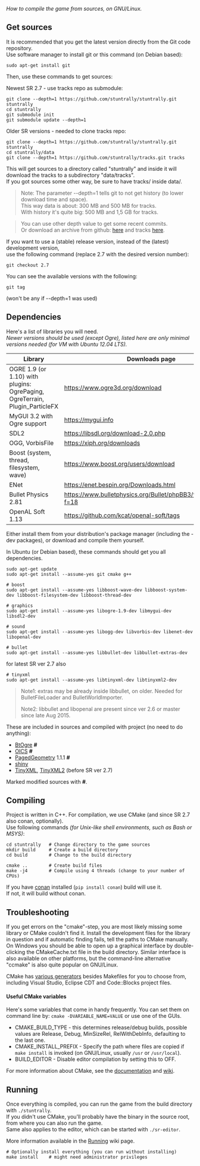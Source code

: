 *How to compile the game from sources, on GNU/Linux.*

## Get sources

It is recommended that you get the latest version directly from the Git
code repository.  
Use software manager to install git or this command (on Debian based):

    sudo apt-get install git

Then, use these commands to get sources:

Newest SR 2.7 - use tracks repo as submodule:

    git clone --depth=1 https://github.com/stuntrally/stuntrally.git stuntrally
    cd stuntrally
    git submodule init
    git submodule update --depth=1

Older SR versions - needed to clone tracks repo:

    git clone --depth=1 https://github.com/stuntrally/stuntrally.git stuntrally
    cd stuntrally/data
    git clone --depth=1 https://github.com/stuntrally/tracks.git tracks

  
This will get sources to a directory called "stuntrally" and inside it
will download the tracks to a subdirectory "data/tracks".  
If you got sources some other way, be sure to have tracks/ inside data/.

> Note: The parameter --depth=1 tells git to not get history (to lower
> download time and space).  
> This way data is about: 300 MB and 500 MB for tracks.  
> With history it's quite big: 500 MB and 1,5 GB for tracks.

> You can use other depth value to get some recent commits.  
> Or download an archive from github:
> [here](https://github.com/stuntrally/stuntrally/tags) and tracks
> [here](https://github.com/stuntrally/tracks/tags).

  
If you want to use a (stable) release version, instead of the (latest)
development version,  
use the following command (replace 2.7 with the desired version number):

    git checkout 2.7

You can see the available versions with the following:

    git tag

(won't be any if --depth=1 was used)

  

## Dependencies

Here's a list of libraries you will need.  
*Newer versions should be used (except Ogre), listed here are only
minimal versions needed (for VM with Ubuntu 12.04 LTS).*

<table>
<thead>
<tr class="header">
<th>Library</th>
<th>Downloads page</th>
<th>Sources</th>
</tr>
</thead>
<tbody>
<tr class="odd">
<td>OGRE 1.9 (or 1.10) with plugins:<br />
OgrePaging, OgreTerrain, Plugin_ParticleFX</td>
<td><a href="https://www.ogre3d.org/download">https://www.ogre3d.org/download</a></td>
<td><a href="https://bitbucket.org/sinbad/ogre">https://bitbucket.org/sinbad/ogre</a></td>
</tr>
<tr class="even">
<td>MyGUI 3.2 with Ogre support</td>
<td><a href="https://mygui.info">https://mygui.info</a></td>
<td><a href="https://github.com/MyGUI/mygui">https://github.com/MyGUI/mygui</a></td>
</tr>
<tr class="odd">
<td>SDL2</td>
<td><a href="https://libsdl.org/download-2.0.php">https://libsdl.org/download-2.0.php</a></td>
<td><a href="https://libsdl.org/hg.php">https://libsdl.org/hg.php</a></td>
</tr>
<tr class="even">
<td>OGG, VorbisFile</td>
<td><a href="https://xiph.org/downloads">https://xiph.org/downloads</a></td>
<td></td>
</tr>
<tr class="odd">
<td>Boost (system, thread, filesystem, wave)</td>
<td><a href="https://www.boost.org/users/download">https://www.boost.org/users/download</a></td>
<td></td>
</tr>
<tr class="even">
<td>ENet</td>
<td><a href="https://enet.bespin.org/Downloads.html">https://enet.bespin.org/Downloads.html</a></td>
<td><a href="https://github.com/lsalzman/enet">https://github.com/lsalzman/enet</a></td>
</tr>
<tr class="odd">
<td>Bullet Physics 2.81</td>
<td><a href="https://www.bulletphysics.org/Bullet/phpBB3/viewforum.php?f=18">https://www.bulletphysics.org/Bullet/phpBB3/viewforum.php?f=18</a></td>
<td><a href="https://github.com/bulletphysics/bullet3">https://github.com/bulletphysics/bullet3</a></td>
</tr>
<tr class="even">
<td>OpenAL Soft 1.13</td>
<td><a href="https://github.com/kcat/openal-soft/tags">https://github.com/kcat/openal-soft/tags</a></td>
<td><a href="https://github.com/kcat/openal-soft">https://github.com/kcat/openal-soft</a></td>
</tr>
</tbody>
</table>

Either install them from your distribution's package manager (including
the -dev packages), or download and compile them yourself.

  
In Ubuntu (or Debian based), these commands should get you all
dependencies.

    sudo apt-get update
    sudo apt-get install --assume-yes git cmake g++

    # boost
    sudo apt-get install --assume-yes libboost-wave-dev libboost-system-dev libboost-filesystem-dev libboost-thread-dev

    # graphics
    sudo apt-get install --assume-yes libogre-1.9-dev libmygui-dev libsdl2-dev

    # sound
    sudo apt-get install --assume-yes libogg-dev libvorbis-dev libenet-dev libopenal-dev

    # bullet
    sudo apt-get install --assume-yes libbullet-dev libbullet-extras-dev

for latest SR ver 2.7 also

    # tinyxml
    sudo apt-get install --assume-yes libtinyxml-dev libtinyxml2-dev

> Note1: extras may be already inside libbullet, on older. Needed for
> BulletFileLoader and BulletWorldImporter.
>
> Note2: libbullet and libopenal are present since ver 2.6 or master
> since late Aug 2015.

  
These are included in sources and compiled with project (no need to do
anything):

-   [BtOgre](https://www.ogre3d.org/forums/viewtopic.php?f=5&t=46856)
    **#**
-   [OICS](https://sourceforge.net/projects/oics/) **#**
-   [PagedGeometry](https://www.ogre3d.org/addonforums/viewforum.php?f=14)
    1.1.1 **#**
-   [shiny](https://github.com/scrawl/shiny/)
-   [TinyXML](https://www.grinninglizard.com/tinyxml/index.html),
    [TinyXML2](https://github.com/leethomason/tinyxml2) (before SR ver
    2.7)

Marked modified sources with **#**.

  

## Compiling

Project is written in C++. For compilation, we use CMake (and since SR
2.7 also conan, optionally).  
Use following commands *(for Unix-like shell environments, such as Bash
or MSYS)*:

    cd stuntrally   # Change directory to the game sources
    mkdir build     # Create a build directory
    cd build        # Change to the build directory

    cmake ..        # Create build files
    make -j4        # Compile using 4 threads (change to your number of CPUs)

If you have [conan](https://conan.io/downloads.html) installed
(`pip install conan`) build will use it.  
If not, it will build without conan.

  

## Troubleshooting

If you get errors on the "cmake"-step, you are most likely missing some
library or CMake couldn't find it. Install the development files for the
library in question and if automatic finding fails, tell the paths to
CMake manually. On Windows you should be able to open up a graphical
interface by double-clicking the CMakeCache.txt file in the build
directory. Similar interface is also available on other platforms, but
the command-line alternative "ccmake" is also quite popular on
GNU/Linux.

CMake has [various
generators](https://gitlab.kitware.com/cmake/community/-/wikis/doc/cmake/Generator-Specific-Information)
besides Makefiles for you to choose from, including Visual Studio,
Eclipse CDT and Code::Blocks project files.

#### Useful CMake variables

Here's some variables that come in handy frequently. You can set them on
command line by: `cmake -DVARIABLE_NAME=VALUE` or use one of the GUIs.

-   CMAKE_BUILD_TYPE - this determines release/debug builds, possible
    values are Release, Debug, MinSizeRel, RelWithDebInfo, defaulting to
    the last one.
-   CMAKE_INSTALL_PREFIX - Specify the path where files are copied if
    `make install` is invoked (on GNU/Linux, usually `/usr` or
    `/usr/local`).
-   BUILD_EDITOR - Disable editor compilation by setting this to OFF.

For more information about CMake, see the
[documentation](https://cmake.org/documentation/) and
[wiki](https://gitlab.kitware.com/cmake/community/-/wikis/home).

  

## Running

Once everything is compiled, you can run the game from the build
directory with `./stuntrally`.  
If you didn't use CMake, you'll probably have the binary in the source
root, from where you can also run the game.  
Same also applies to the editor, which can be started with
`./sr-editor`.

More information available in the [Running](Running) wiki page.

    # Optionally install everything (you can run without installing)
    make install    # might need administrator privileges
